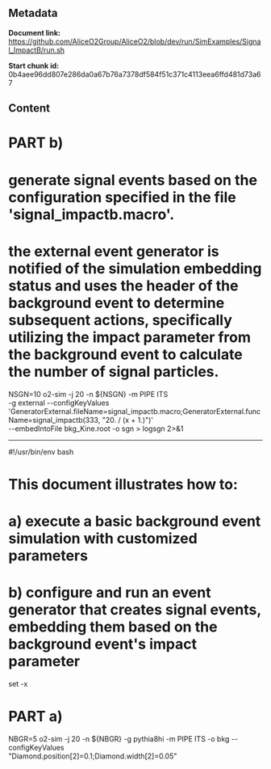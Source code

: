 ## Metadata

**Document link:** https://github.com/AliceO2Group/AliceO2/blob/dev/run/SimExamples/Signal_ImpactB/run.sh

**Start chunk id:** 0b4aee96dd807e286da0a67b76a7378df584f51c371c4113eea6ffd481d73a67

## Content

# PART b)
# generate signal events based on the configuration specified in the file 'signal_impactb.macro'.
# the external event generator is notified of the simulation embedding status and uses the header of the background event to determine subsequent actions, specifically utilizing the impact parameter from the background event to calculate the number of signal particles.
NSGN=10
o2-sim -j 20 -n ${NSGN} -m PIPE ITS \
       -g external --configKeyValues 'GeneratorExternal.fileName=signal_impactb.macro;GeneratorExternal.funcName=signal_impactb(333, "20. / (x + 1.)")' \
       --embedIntoFile bkg_Kine.root -o sgn > logsgn 2>&1

---

#!/usr/bin/env bash
#
# This document illustrates how to:
#

# a) execute a basic background event simulation with customized parameters
# b) configure and run an event generator that creates signal events, embedding them based on the background event's impact parameter

set -x

# PART a)
NBGR=5
o2-sim -j 20 -n ${NBGR} -g pythia8hi -m PIPE ITS -o bkg --configKeyValues \
       "Diamond.position[2]=0.1;Diamond.width[2]=0.05"